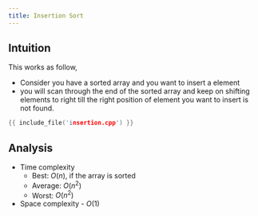 ```yaml
---
title: Insertion Sort
---
```


## Intuition

This works as follow,

- Consider you have a sorted array and you want to insert a element
- you will scan through the end of the sorted array and keep on shifting elements to right till
  the right position of element you want to insert is not found.

```cpp
{{ include_file('insertion.cpp') }}
```

## Analysis

- Time complexity
    - Best: $O(n)$, if the array is sorted
    - Average: $O(n^2)$
    - Worst: $O(n^2)$
- Space complexity - $O(1)$
